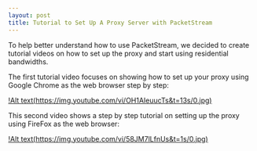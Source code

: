 ```yaml
---
layout: post
title: Tutorial to Set Up A Proxy Server with PacketStream
---
```


To help better understand how to use PacketStream, we decided to create tutorial videos on how to set up the proxy and start using residential bandwidths.

The first tutorial video focuses on showing how to set up your proxy using Google Chrome as the web browser step by step:

[!Alt text(https://img.youtube.com/vi/OH1AIeuucTs&t=13s/0.jpg)](https://www.youtube.com/watch?v=OH1AIeuucTs&t=13s)

This second video shows a step by step tutorial on setting up the proxy using FireFox as the web browser:

[!Alt text(https://img.youtube.com/vi/58JM7lLfnUs&t=1s/0.jpg)](https://www.youtube.com/watch?v=58JM7lLfnUs&t=1s)
